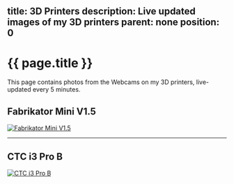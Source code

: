 title: 3D Printers
description: Live updated images of my 3D printers
parent: none
position: 0
---

<script type="text/javascript">
function LastModUsingHeader(sFile, callback) {
    try {
        var x = new XMLHttpRequest;
        x.responseType = "blob";
        x.onreadystatechange = function() {
            if (x.readyState === 4 && x.status === 200) {
                var dt = new Date(x.getResponseHeader('Last-Modified'))
                callback(x.response, dt.toLocaleString());
            }
        };
        x.open('GET', sFile, true);
        x.send();
    } catch(y) {  }
}
</script>

# {{ page.title }}

This page contains photos from the Webcams on my 3D printers, live-updated every 5 minutes.

## Fabrikator Mini V1.5

<div id="date-1">
    <noscript>
        <a href="//www.xythobuz.de/printer.jpg">
            <img src="//www.xythobuz.de/printer.jpg" alt="Fabrikator Mini V1.5">
        </a>
    </noscript>
</div>

<script type="text/javascript">
    var rt = LastModUsingHeader("//www.xythobuz.de/printer.jpg", function(i, u) {
        var img = document.createElement("img");
        img.src = window.URL.createObjectURL(i);
        img.alt = "Fabrikator Mini V1.5";

        var link = document.createElement("a");
        link.href = "//www.xythobuz.de/printer.jpg";
        link.appendChild(img);

        var up = document.createElement("p");
        up.appendChild(document.createTextNode("Upload Date: " + u));

        var dt = document.getElementById("date-1");
        dt.appendChild(link);
        dt.appendChild(up);
    });
</script>

<hr>

## CTC i3 Pro B

<div id="date-2">
    <noscript>
        <a href="//www.xythobuz.de/printer-2.jpg">
            <img src="//www.xythobuz.de/printer-2.jpg" alt="CTC i3 Pro B">
        </a>
    </noscript>
</div>

<script type="text/javascript">
    var rt = LastModUsingHeader("//www.xythobuz.de/printer-2.jpg", function(i, u) {
        var img = document.createElement("img");
        img.src = window.URL.createObjectURL(i);
        img.alt = "CTC i3 Pro B";

        var link = document.createElement("a");
        link.href = "//www.xythobuz.de/printer-2.jpg";
        link.appendChild(img);

        var up = document.createElement("p");
        up.appendChild(document.createTextNode("Upload Date: " + u));

        var dt = document.getElementById("date-2");
        dt.appendChild(link);
        dt.appendChild(up);
    });
</script>

